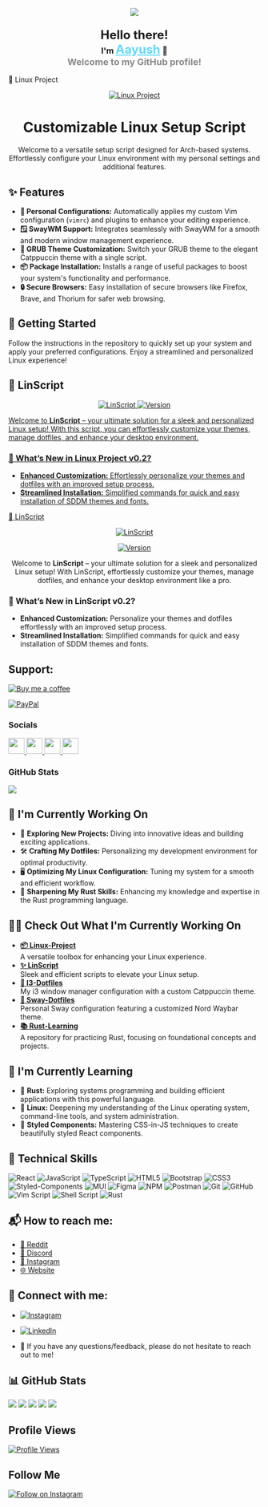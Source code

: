 <p align="center">
  <a href="https://chalisehari.com.np" target="_blank" rel="noreferrer"><img src="https://github.com/aayushx402/Linux-Background/blob/main/20240726_143603.png"></a>
</p>

<h3 align="center">
  <span style="font-size: 24px; font-weight: bold;">Hello there!</span> <br>
  I'm <a href="https://chalisehari.com.np" style="font-size: 24px; color: #61DAFB;">Aayush</a> 👋 <br>
  <span style="font-size: 18px; color: #888;">Welcome to my GitHub profile!</span>
</h3>

🚀 Linux Project
<p align="center">
  <a href="https://github.com/aayushx402/linux-project" target="_blank" rel="noreferrer">
    <img src="https://img.shields.io/badge/Check%20Out%20My%20Linux%20Project-Repo-61DAFB?style=for-the-badge&logo=github&logoColor=white" alt="Linux Project">
  </a>
</p>

<h1 align="center">Customizable Linux Setup Script</h1>

<p align="center">Welcome to a versatile setup script designed for Arch-based systems. Effortlessly configure your Linux environment with my personal settings and additional features.</p>

<h2>✨ Features</h2>
<ul>
    <li><strong>🔧 Personal Configurations:</strong> Automatically applies my custom Vim configuration (<code>vimrc</code>) and plugins to enhance your editing experience.</li>
    <li><strong>🪟 SwayWM Support:</strong> Integrates seamlessly with SwayWM for a smooth and modern window management experience.</li>
    <li><strong>🎨 GRUB Theme Customization:</strong> Switch your GRUB theme to the elegant Catppuccin theme with a single script.</li>
    <li><strong>📦 Package Installation:</strong> Installs a range of useful packages to boost your system's functionality and performance.</li>
    <li><strong>🔒 Secure Browsers:</strong> Easy installation of secure browsers like Firefox, Brave, and Thorium for safer web browsing.</li>
</ul>

<h2>🚀 Getting Started</h2>
<p>Follow the instructions in the repository to quickly set up your system and apply your preferred configurations. Enjoy a streamlined and personalized Linux experience!</p>

## 🌟 LinScript

<p align="center">
  <a href="https://github.com/aayushx402/LinScript" target="_blank" rel="noreferrer">
    <img src="https://img.shields.io/badge/Check%20Out%20LinScript-Repo-61DAFB?style=for-the-badge&logo=github&logoColor=white" alt="LinScript">
  </a>
  <a href="https://github.com/aayushx402/LinScript/releases/tag/0.2.0" target="_blank" rel="noreferrer">
    <img src="https://img.shields.io/badge/Version-0.2-brightgreen?style=for-the-badge&logo=github&logoColor=white" alt="Version">
</p>

<p>Welcome to <strong>LinScript</strong> – your ultimate solution for a sleek and personalized Linux setup! With this script, you can effortlessly customize your themes, manage dotfiles, and enhance your desktop environment.</p>

<h3>🚀 What’s New in Linux Project v0.2?</h3>
<ul>
    <li><strong>Enhanced Customization:</strong> Effortlessly personalize your themes and dotfiles with an improved setup process.</li>
    <li><strong>Streamlined Installation:</strong> Simplified commands for quick and easy installation of SDDM themes and fonts.</li>
</ul>

🌟 LinScript
<p align="center">
  <a href="https://github.com/aayushx402/LinScript" target="_blank" rel="noreferrer">
    <img src="https://img.shields.io/badge/Check%20Out%20LinScript-Repo-61DAFB?style=for-the-badge&logo=github&logoColor=white" alt="LinScript">
  </a>
</p>

<p align="center">
  <a href="https://github.com/aayushx402/LinScript/releases/tag/0.2.0" target="_blank" rel="noreferrer">
    <img src="https://img.shields.io/badge/Version-0.2-brightgreen?style=for-the-badge&logo=github&logoColor=white" alt="Version">
  </a>
</p>

<p align="center">
  Welcome to <strong>LinScript</strong> – your ultimate solution for a sleek and personalized Linux setup! With LinScript, effortlessly customize your themes, manage dotfiles, and enhance your desktop environment like a pro.
</p>
<h3>🚀 What’s New in LinScript v0.2?</h3>
<ul>
    <li><strong>Enhanced Customization:</strong> Personalize your themes and dotfiles effortlessly with an improved setup process.</li>
    <li><strong>Streamlined Installation:</strong> Simplified commands for quick and easy installation of SDDM themes and fonts.</li>
</ul>

## Support:

[![Buy me a coffee](https://www.buymeacoffee.com/assets/img/custom_images/yellow_img.png)](https://www.buymeacoffee.com/aayushchalise)


[![PayPal](https://www.paypalobjects.com/webstatic/en_US/i/buttons/PP_logo_h_100x26.png)](https://www.paypal.com/mep/dashboard)


### Socials

<p align="left"> <a href="https://www.github.com/aayushx402" target="_blank" rel="noreferrer"> <picture> <source media="(prefers-color-scheme: dark)" srcset="https://raw.githubusercontent.com/danielcranney/readme-generator/main/public/icons/socials/github-dark.svg" /> <source media="(prefers-color-scheme: light)" srcset="https://raw.githubusercontent.com/danielcranney/readme-generator/main/public/icons/socials/github.svg" /> <img src="https://raw.githubusercontent.com/danielcranney/readme-generator/main/public/icons/socials/github.svg" width="32" height="32" /> </picture> </a> <a href="http://www.instagram.com/aayushxvf" target="_blank" rel="noreferrer"> <picture> <source media="(prefers-color-scheme: dark)" srcset="https://raw.githubusercontent.com/danielcranney/readme-generator/main/public/icons/socials/instagram-dark.svg" /> <source media="(prefers-color-scheme: light)" srcset="https://raw.githubusercontent.com/danielcranney/readme-generator/main/public/icons/socials/instagram.svg" /> <img src="https://raw.githubusercontent.com/danielcranney/readme-generator/main/public/icons/socials/instagram.svg" width="32" height="32" /> </picture> </a> <a href="https://www.linkedin.com/in/aayushchalese" target="_blank" rel="noreferrer"> <picture> <source media="(prefers-color-scheme: dark)" srcset="https://raw.githubusercontent.com/danielcranney/readme-generator/main/public/icons/socials/linkedin-dark.svg" /> <source media="(prefers-color-scheme: light)" srcset="https://raw.githubusercontent.com/danielcranney/readme-generator/main/public/icons/socials/linkedin.svg" /> <img src="https://raw.githubusercontent.com/danielcranney/readme-generator/main/public/icons/socials/linkedin.svg" width="32" height="32" /> </picture> </a> <a href="https://www.youtube.com/@aayushchalese" target="_blank" rel="noreferrer"> <picture> <source media="(prefers-color-scheme: dark)" srcset="https://raw.githubusercontent.com/danielcranney/readme-generator/main/public/icons/socials/youtube-dark.svg" /> <source media="(prefers-color-scheme: light)" srcset="https://raw.githubusercontent.com/danielcranney/readme-generator/main/public/icons/socials/youtube.svg" /> <img src="https://raw.githubusercontent.com/danielcranney/readme-generator/main/public/icons/socials/youtube.svg" width="32" height="32" /> </picture> </a></p>



### GitHub Stats

<p align="left"><img src="https://raw.githubusercontent.com/aayushx402/aayushx402/main/github-metrics.svg" /></p>

## 🔭 I'm Currently Working On

- 🚀 **Exploring New Projects:** Diving into innovative ideas and building exciting applications.
- 🛠️ **Crafting My Dotfiles:** Personalizing my development environment for optimal productivity.
- 🖥️ **Optimizing My Linux Configuration:** Tuning my system for a smooth and efficient workflow.
- 🦀 **Sharpening My Rust Skills:** Enhancing my knowledge and expertise in the Rust programming language.

<h2>👩‍💻 Check Out What I'm Currently Working On</h2>

<ul>
  <li>
    <a href="https://github.com/aayushx402/linux-project"><strong>📦 Linux-Project</strong></a><br>
    A versatile toolbox for enhancing your Linux experience.
  </li>
  <li>
    <a href="https://github.com/aayushx402/LinScript"><strong>✨ LinScript</strong></a><br>
    Sleek and efficient scripts to elevate your Linux setup.
  </li>
  <li>
    <a href="https://github.com/aayushx402/i3-CatDotfiles"><strong>🎨 I3-Dotfiles</strong></a><br>
    My i3 window manager configuration with a custom Catppuccin theme.
  </li>
  <li>
    <a href="https://github.com/aayushx402/sway"><strong>🎨 Sway-Dotfiles</strong></a><br>
    Personal Sway configuration featuring a customized Nord Waybar theme.
  </li>
  <li>
    <a href="https://github.com/aayushx402/Rust-practice"><strong>📚 Rust-Learning</strong></a><br>
    A repository for practicing Rust, focusing on foundational concepts and projects.
  </li>
</ul>


## 🌱 I'm Currently Learning

- 🦀 **Rust:** Exploring systems programming and building efficient applications with this powerful language.
- 🐧 **Linux:** Deepening my understanding of the Linux operating system, command-line tools, and system administration.
- 💅 **Styled Components:** Mastering CSS-in-JS techniques to create beautifully styled React components.

## 🧰 Technical Skills

![React](https://img.shields.io/badge/-React-61DAFB?style=for-the-badge&logo=react&logoColor=white)
![JavaScript](https://img.shields.io/badge/-JavaScript-F7DF1E?style=for-the-badge&logo=javascript&logoColor=black)
![TypeScript](https://img.shields.io/badge/-TypeScript-007ACC?style=for-the-badge&logo=typescript&logoColor=white)
![HTML5](https://img.shields.io/badge/-HTML5-E34F26?style=for-the-badge&logo=html5&logoColor=white)
![Bootstrap](https://img.shields.io/badge/-Bootstrap-7952B3?style=for-the-badge&logo=bootstrap&logoColor=white)
![CSS3](https://img.shields.io/badge/-CSS3-1572B6?style=for-the-badge&logo=css3&logoColor=white)
![Styled-Components](https://img.shields.io/badge/-Styled--Components-DB7093?style=for-the-badge&logo=styled-components&logoColor=white)
![MUI](https://img.shields.io/badge/-MUI-007FFF?style=for-the-badge&logo=mui&logoColor=white)
![Figma](https://img.shields.io/badge/-Figma-F24E1E?style=for-the-badge&logo=figma&logoColor=white)
![NPM](https://img.shields.io/badge/-NPM-CB3837?style=for-the-badge&logo=npm&logoColor=white)
![Postman](https://img.shields.io/badge/-Postman-FF6C37?style=for-the-badge&logo=postman&logoColor=white)
![Git](https://img.shields.io/badge/-Git-F05032?style=for-the-badge&logo=git&logoColor=white)
![GitHub](https://img.shields.io/badge/-GitHub-181717?style=for-the-badge&logo=github&logoColor=white)
![Vim Script](https://img.shields.io/badge/-Vim%20Script-019733?style=for-the-badge&logo=vim&logoColor=white)
![Shell Script](https://img.shields.io/badge/-Shell%20Script-4EAA25?style=for-the-badge&logo=gnu-bash&logoColor=white)
![Rust](https://img.shields.io/badge/-Rust-000000?style=for-the-badge&logo=rust&logoColor=white)

## 📬 How to reach me:
- [👾 Reddit](https://www.reddit.com/user/aayush-le)
- [💬 Discord](https://discord.gg/Qg8chAeJmZ)
- [📸 Instagram](https://www.instagram.com/aayushxvf)
- [🌐 Website](https://chalisehari.com.np)

## 🤝 Connect with me:
- [![Instagram](https://img.shields.io/badge/Instagram-E4405F?style=for-the-badge&logo=instagram&logoColor=white)](https://www.instagram.com/aayushxvf)
- [![LinkedIn](https://img.shields.io/badge/LinkedIn-0077B5?style=for-the-badge&logo=linkedin&logoColor=white)](https://www.linkedin.com/in/aayushchalese)

- 💬 If you have any questions/feedback, please do not hesitate to reach out to me!

## 📊 GitHub Stats

![](http://github-profile-summary-cards.vercel.app/api/cards/profile-details?username=aayushx402&theme=onedark)
![](http://github-profile-summary-cards.vercel.app/api/cards/repos-per-language?username=aayushx402&theme=onedark)
![](http://github-profile-summary-cards.vercel.app/api/cards/most-commit-language?username=aayushx402&theme=onedark)
![](http://github-profile-summary-cards.vercel.app/api/cards/stats?username=aayushx402&theme=onedark)
![](http://github-profile-summary-cards.vercel.app/api/cards/productive-time?username=aayushx402&theme=onedark&utcOffset=8)


## Profile Views

[![Profile Views](https://img.shields.io/badge/Profile%20Views-300-pink?style=for-the-badge&logo=github&logoColor=white)](https://github.com/aayushx402)

## Follow Me

[![Follow on Instagram](https://img.shields.io/badge/Follow-%40aayushxvf-E4405F?style=for-the-badge&logo=instagram&logoColor=white)](https://instagram.com/aayushxvf)



<!---
aayushx402/aayushx402 is a ✨ special ✨ repository because its `README.md` (this file) appears on your GitHub profile.
You can click the Preview link to take a look at your changes.
--->
